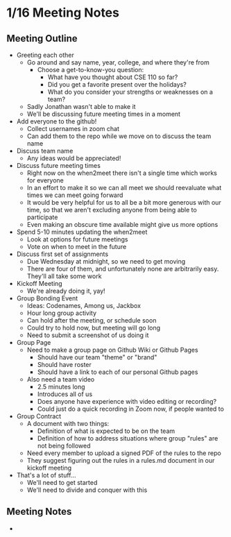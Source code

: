 # 1/16 Meeting Notes

## Meeting Outline

- Greeting each other
  - Go around and say name, year, college, and where they're from
    - Choose a get-to-know-you question:
      - What have you thought about CSE 110 so far?
      - Did you get a favorite present over the holidays?
      - What do you consider your strengths or weaknesses on a team?
  - Sadly Jonathan wasn't able to make it
  - We'll be discussing future meeting times in a moment
- Add everyone to the github!
  - Collect usernames in zoom chat
  - Can add them to the repo while we move on to discuss the team name
- Discuss team name
  - Any ideas would be appreciated!
- Discuss future meeting times
  - Right now on the when2meet there isn't a single time which works for everyone
  - In an effort to make it so we can all meet we should reevaluate what times we can meet going forward
  - It would be very helpful for us to all be a bit more generous with our time, so that we aren't excluding anyone from being able to participate
  - Even making an obscure time available might give us more options
- Spend 5-10 minutes updating the when2meet
  - Look at options for future meetings
  - Vote on when to meet in the future
- Discuss first set of assignments
  - Due Wednesday at midnight, so we need to get moving
  - There are four of them, and unfortunately none are arbitrarily easy. They'll all take some work
- Kickoff Meeting
  - We're already doing it, yay!
- Group Bonding Event
  - Ideas: Codenames, Among us, Jackbox
  - Hour long group activity
  - Can hold after the meeting, or schedule soon
  - Could try to hold now, but meeting will go long
  - Need to submit a screenshot of us doing it
- Group Page
  - Need to make a group page on Github Wiki or Github Pages
    - Should have our team "theme" or "brand"
    - Should have roster
    - Should have a link to each of our personal Github pages
  - Also need a team video
    - 2.5 minutes long
    - Introduces all of us
    - Does anyone have experience with video editing or recording?
    - Could just do a quick recording in Zoom now, if people wanted to
- Group Contract
  - A document with two things:
    - Definition of what is expected to be on the team
    - Definition of how to address situations where group "rules" are not being followed
  - Need every member to upload a signed PDF of the rules to the repo
  - They suggest figuring out the rules in a rules.md document in our kickoff meeting
- That's a lot of stuff...
  - We'll need to get started
  - We'll need to divide and conquer with this
  

## Meeting Notes
- 
